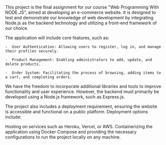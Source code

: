 This project is the final assignment for our course "Web Programming With NODE.JS", aimed at developing an e-commerce website. It is designed to test and demonstrate our knowledge of web development by integrating Node.js as the backend technology and utilizing a front-end framework of our choice.

The application will include core features, such as:

    -  User Authentication: Allowing users to register, log in, and manage their profiles securely.

    -  Product Management: Enabling administrators to add, update, and delete products.

    -  Order System: Facilitating the process of browsing, adding items to a cart, and completing orders.

We have the freedom to incorporate additional libraries and tools to improve functionality and user experience. However, the backend must primarily be developed using a Node.js framework, such as Express.js.

The project also includes a deployment requirement, ensuring the website is accessible and functional on a public platform. Deployment options include:

Hosting on services such as Heroku, Vercel, or AWS.
Containerizing the application using Docker Compose and providing the necessary configurations to run the project locally on any machine.
